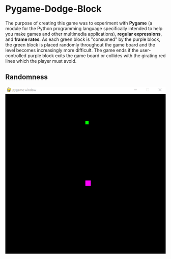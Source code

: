 # Pygame-Dodge-Block
The purpose of creating this game was to experiment with **Pygame** (a module for the Python programming language specifically intended to help you make games and other multimedia applications), **regular expressions**, and **frame rates**. As each green block is "consumed" by the purple block, the green block is placed randomly throughout the game board and the level becomes increasingly more difficult. The game ends if the user-controlled purple block exits the game board or collides with the girating red lines which the player must avoid.

## Randomness
![](gameplay.gif)
